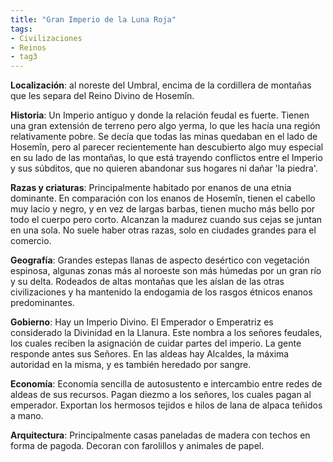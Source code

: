 ```yaml
---
title: "Gran Imperio de la Luna Roja"
tags:
- Civilizaciones
- Reinos
- tag3
---
```

**Localización**: al noreste del Umbral, encima de la cordillera de montañas que les separa del Reino Divino de Hosemîn.

**Historia**: Un Imperio antiguo y donde la relación feudal es fuerte. Tienen una gran extensión de terreno pero algo yerma, lo que les hacía una región relativamente pobre. Se decía que todas las minas quedaban en el lado de Hosemîn, pero al parecer recientemente han descubierto algo muy especial en su lado de las montañas, lo que está trayendo conflictos entre el Imperio y sus súbditos, que no quieren abandonar sus hogares ni dañar 'la piedra'.

**Razas y criaturas**: Principalmente habitado por enanos de una etnia dominante. En comparación con los enanos de Hosemîn, tienen el cabello muy lacio y negro, y en vez de largas barbas, tienen mucho más bello por todo el cuerpo pero corto. Alcanzan la madurez cuando sus cejas se juntan en una sola. No suele haber otras razas, solo en ciudades grandes para el comercio.

**Geografía**: Grandes estepas llanas de aspecto desértico con vegetación espinosa, algunas zonas más al noroeste son más húmedas por un gran río y su delta. Rodeados de altas montañas que les aíslan de las otras civilizaciones y ha mantenido la endogamia de los rasgos étnicos enanos predominantes.

**Gobierno**: Hay un Imperio Divino. El Emperador o Emperatriz es considerado la Divinidad en la Llanura. Este nombra a los señores feudales, los cuales reciben la asignación de cuidar partes del imperio. La gente responde antes sus Señores. En las aldeas hay Alcaldes, la máxima autoridad en la misma, y es también heredado por sangre.

**Economía**: Economía sencilla de autosustento e intercambio entre redes de aldeas de sus recursos. Pagan diezmo a los señores, los cuales pagan al emperador. Exportan los hermosos tejidos e hilos de lana de alpaca teñidos a mano.

**Arquitectura**: Principalmente casas paneladas de madera con techos en forma de pagoda. Decoran con farolillos y animales de papel.